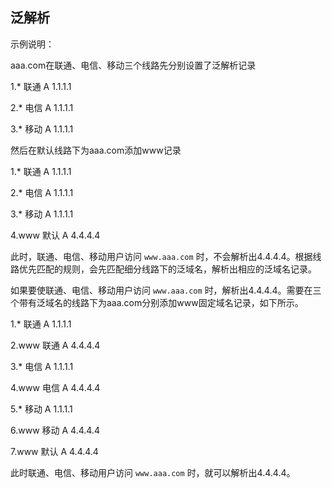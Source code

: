 ## **泛解析**

示例说明：

aaa.com在联通、电信、移动三个线路先分别设置了泛解析记录

1.* 联通 A 1.1.1.1

2.* 电信 A 1.1.1.1

3.* 移动 A 1.1.1.1

然后在默认线路下为aaa.com添加www记录

1.* 联通 A 1.1.1.1

2.* 电信 A 1.1.1.1

3.* 移动 A 1.1.1.1

4.www 默认 A 4.4.4.4

此时，联通、电信、移动用户访问 `www.aaa.com` 时，不会解析出4.4.4.4。根据线路优先匹配的规则，会先匹配细分线路下的泛域名，解析出相应的泛域名记录。

如果要使联通、电信、移动用户访问 `www.aaa.com` 时，解析出4.4.4.4。需要在三个带有泛域名的线路下为aaa.com分别添加www固定域名记录，如下所示。

1.* 联通 A 1.1.1.1

2.www 联通 A 4.4.4.4

3.* 电信 A 1.1.1.1

4.www 电信 A 4.4.4.4

5.* 移动 A 1.1.1.1

6.www 移动 A 4.4.4.4

7.www 默认 A 4.4.4.4

此时联通、电信、移动用户访问 `www.aaa.com` 时，就可以解析出4.4.4.4。

 

